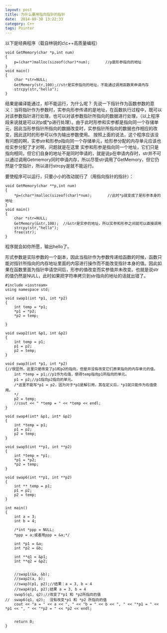 ```yaml
---
layout: post
title: 为什么要用指向指针的指针
date:  2014-08-30 13:22:33   
category: C++
tags: Pointer
---
```


以下是经典程序（载自林锐的c\c++高质量编程）

~~~~~~~~~
void GetMemory(char *p,int num)
{
    p=(char*)malloc(sizeof(char)*num);       //p是形参指向的地址
}
void main()
{
    char *str=NULL;
    GetMemory(str,100);//str是实参指向的地址，不能通过调用函数来申请内存
    strcpy(str,"hello");
}
~~~~~~~~~

结果是编译能通过，却不能运行，为什么呢？
先说一下指针作为函数参数的意义：当将指针作为参数时，实参向形参传递的是地址，在函数执行过程中，既可以对该参数指针进行处理，也可以对该参数指针所指向的数据进行处理，（以上程序段来说就是可以对p或*p进行处理）。由于此时形参和实参都是指向同一个存储单元，因此当形参指针所指向的数据改变时，实参指针所指向的数据也作相应的改变，因此这时的形参可以作为输出参数使用。
按照上面的说法，这个程序应该没有问题的啊，实参str和形参p指向同一个存储单元，给形参分配的内存单元应该也给实参分配了才对啊，问题就是在这里
实参和形参是指向同一个地址，它们只是指向相同，但它们自身的地址不是同时申请的，就是说p在申请内存时，str并不可以通过调用Getmemory同时申请内存，所以尽管str调用了GetMemory，但它仍然是个空指针，所以进行strcpy是就不能运行。

要使程序可以运行，只要小小的改动就行了（用指向指针的指针）：

~~~~~~~~~
void GetMemory(char **p,int num)
{
    *p=(char*)malloc(sizeof(char)*num);       //此时*p就变成了是形参本身的地址
}
void main()
{
    char *str=NULL;
    GetMemory(&str,100);  //&str是实参的地址，所以实参和形参之间就可以直接调用
    strcpy(str,"hello");
    free(str);
}
~~~~~~~~~

程序就会如你所愿，输出hello了。

形式参数是实际参数的一个副本，因此当指针作为参数传递给函数的时候，函数只能对指针所指向的内存地址里面的内容进行操作而不能改变指针本身的值。因此如果在函数里面为指针申请空间后，形参的值改变而实参值并未改变。也就是说str的值仍然是NULL，此时如果把字符串拷贝到str指向的地址的话就出错了。

~~~~~~~~~~
#include <iostream>
using namespace std;

void swap1(int *p1, int *p2)
{
	int	temp = *p1;
	*p1 = *p2;
	*p2 = temp;
	
}

void swap2(int &p1, int &p2)
{
	int temp = p1;
	p1 = p2;
	p2 = temp;
}

void swap3(int *p1, int *p2)
{//很显然，这里只是改变了p1和p2的指向，但是并没有改变它们原来指向的内存单元的值。 
	int *temp = p1;//p1作为右值，使得temp指向p1所指向的单元。 
	p1 = p2;//p1指向p2指向的单元。
	/*这里不能写*p1 = p2，因为对于*p1是解引用，其在定义后，*p1就只能作为右值使用。 
	*/ 
	p2 = temp;
	//cout << " *temp = " << *temp << endl;
}

void swap4(int* &p1, int* &p2)
{
	int *temp = p1;
	p1 = p2;
	p2 = temp;
} 

void swap5(int **p1, int **p2)
{
	int *temp = *p1;
	*p1 = *p2;
	*p2 = temp;
}

void swap6(int **p1, int **p2)
{
	int ** temp = p1;
	p1 = p2;
	p2 = temp;
}

int main()
{
	int a = 3;
	int b = 4;
	
	/*int *ppp = NULL;
	*ppp = a;或者用ppp = &a;*/
	 
	int *p1 = &a;
	int *p2 = &b;
	
	int **q1 = &p1;
	int **q2 = &p2;
	
	
	//swap1(&a, &b);
	//swap2(a, b);
	//swap3(p1, p2);//结果：a = 3, b = 4
	//swap4(p1, p2);结果 a = 3, b = 4
	swap5(q1, q2);//改变了*p1 和 *p2所指向的值 
//	swap6(q1, q2);  没有改变*p1 和 *p2 所指向的值 
	cout << "a = " << a << ", " << "b = " << b << ", " << "*p1 = " << *p1 << ", " << "*p2 = " << *p2 << endl; 
	
		
	return 0;
}
~~~~~~~~~~

